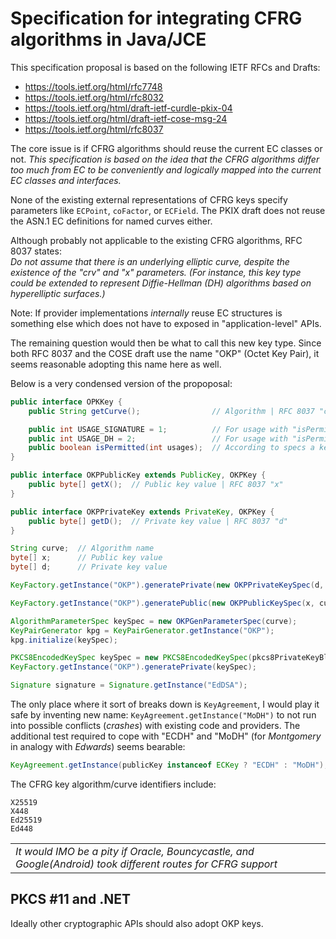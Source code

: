 # Specification for integrating CFRG algorithms in Java/JCE
This specification proposal is based on the following IETF RFCs and Drafts:
- https://tools.ietf.org/html/rfc7748
- https://tools.ietf.org/html/rfc8032
- https://tools.ietf.org/html/draft-ietf-curdle-pkix-04
- https://tools.ietf.org/html/draft-ietf-cose-msg-24
- https://tools.ietf.org/html/rfc8037

The core issue is if CFRG algorithms should reuse the current EC classes or not.  *This specification is based
on the idea that the CFRG algorithms differ too much from EC to be conveniently
and logically mapped into the current EC classes and interfaces.*

None of the existing external representations of CFRG keys specify parameters like `ECPoint`, `coFactor`, or `ECField`.
The PKIX draft does not reuse the ASN.1 EC definitions for named curves either.

Although probably not applicable to the existing CFRG algorithms, RFC 8037 states:<br>*Do not assume that there is an underlying elliptic curve,
   despite the existence of the "crv" and "x" parameters.  (For
   instance, this key type could be extended to represent Diffie-Hellman
   (DH) algorithms based on hyperelliptic surfaces.)*

Note: If provider implementations *internally* reuse EC structures is something else which does not have to exposed in "application-level" APIs.

The remaining question would then be what to call this new key type.
Since both RFC 8037 and the COSE draft use the name "OKP" (Octet Key Pair), it seems reasonable adopting this name here as well.

Below is a very condensed version of the propoposal:

```java
public interface OPKKey {
    public String getCurve();                // Algorithm | RFC 8037 "crv"

    public int USAGE_SIGNATURE = 1;          // For usage with "isPermitted()"
    public int USAGE_DH = 2;                 // For usage with "isPermitted()"
    public boolean isPermitted(int usages);  // According to specs a key is either Signature or DH
}
```

```java
public interface OKPPublicKey extends PublicKey, OKPKey {
    public byte[] getX();  // Public key value | RFC 8037 "x"
}
```

```java
public interface OKPPrivateKey extends PrivateKey, OKPKey {
    public byte[] getD();  // Private key value | RFC 8037 "d"
}
```

```java
String curve;  // Algorithm name
byte[] x;      // Public key value
byte[] d;      // Private key value
```

```java
KeyFactory.getInstance("OKP").generatePrivate(new OKPPrivateKeySpec(d, curve));
```

```java
KeyFactory.getInstance("OKP").generatePublic(new OKPPublicKeySpec(x, curve));
```

```java
AlgorithmParameterSpec keySpec = new OKPGenParameterSpec(curve);
KeyPairGenerator kpg = KeyPairGenerator.getInstance("OKP");
kpg.initialize(keySpec);
```

```java
PKCS8EncodedKeySpec keySpec = new PKCS8EncodedKeySpec(pkcs8PrivateKeyBlob);
KeyFactory.getInstance("OKP").generatePrivate(keySpec);
```

```java
Signature signature = Signature.getInstance("EdDSA");
```

The only place where it sort of breaks down is `KeyAgreement`, I would play it safe by inventing new name:
`KeyAgreement.getInstance("MoDH")` 
to not run into possible conflicts (_crashes_) with existing code and providers.  The additional test required to cope with "ECDH" and "MoDH" (for _Montgomery_ in analogy with _Edwards_) seems bearable:
```java
KeyAgreement.getInstance(publicKey instanceof ECKey ? "ECDH" : "MoDH");
```

 The CFRG key algorithm/curve identifiers include:
  ```
  X25519
  X448
  Ed25519
  Ed448
```
<table>
<tr><td><i>It would IMO be a pity if Oracle, Bouncycastle, and Google(Android) took different routes for CFRG support</i></td></tr>
</table>

## PKCS \#11 and .NET
Ideally other cryptographic APIs should also adopt OKP keys.

